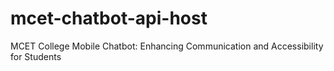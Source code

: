 # mcet-chatbot-api-host
MCET College Mobile Chatbot: Enhancing Communication and Accessibility for Students
